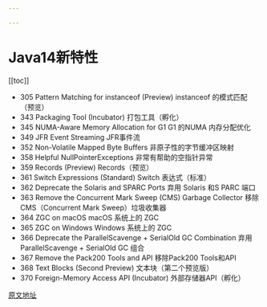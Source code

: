 ```yaml
---

---
```

# Java14新特性
[[toc]]

* 305    Pattern Matching for instanceof (Preview)    instanceof 的模式匹配（预览）
* 343    Packaging Tool (Incubator)    打包工具（孵化）
* 345    NUMA-Aware Memory Allocation for G1    G1 的NUMA 内存分配优化
* 349    JFR Event Streaming    JFR事件流
* 352    Non-Volatile Mapped Byte Buffers    非原子性的字节缓冲区映射
* 358    Helpful NullPointerExceptions    非常有帮助的空指针异常
* 359    Records (Preview)    Records（预览）
* 361    Switch Expressions (Standard)    Switch 表达式（标准）
* 362    Deprecate the Solaris and SPARC Ports    弃用 Solaris 和S PARC 端口
* 363    Remove the Concurrent Mark Sweep (CMS) Garbage Collector    移除 CMS（Concurrent Mark Sweep）垃圾收集器
* 364    ZGC on macOS    macOS 系统上的 ZGC
* 365    ZGC on Windows    Windows 系统上的 ZGC
* 366    Deprecate the ParallelScavenge + SerialOld GC Combination    弃用 ParallelScavenge + SerialOld GC 组合
* 367    Remove the Pack200 Tools and API    移除Pack200 Tools和API
* 368    Text Blocks (Second Preview)    文本块（第二个预览版）
* 370    Foreign-Memory Access API (Incubator)    外部存储器API（孵化）

[原文地址](https://openjdk.org/projects/jdk/14/)

